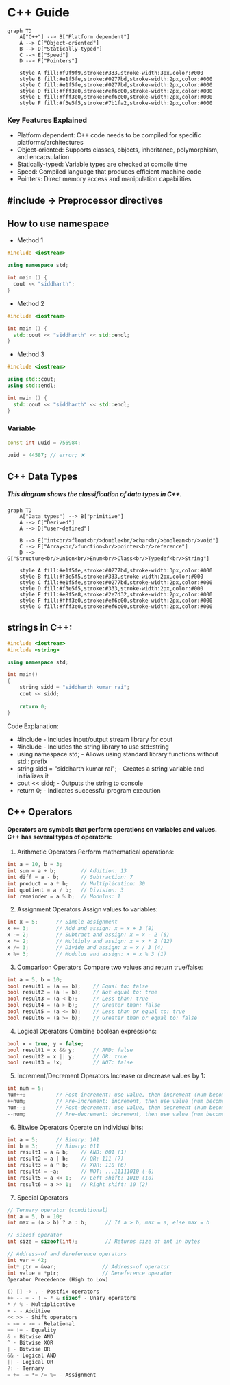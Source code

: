 # C++ Guide
```mermaid
graph TD
    A["C++"] --> B["Platform dependent"]
    A --> C["Object-oriented"]
    B --> D["Statically-typed"]
    C --> E["Speed"]
    D --> F["Pointers"]
    
    style A fill:#f9f9f9,stroke:#333,stroke-width:3px,color:#000
    style B fill:#e1f5fe,stroke:#0277bd,stroke-width:2px,color:#000
    style C fill:#e1f5fe,stroke:#0277bd,stroke-width:2px,color:#000
    style D fill:#fff3e0,stroke:#ef6c00,stroke-width:2px,color:#000
    style E fill:#fff3e0,stroke:#ef6c00,stroke-width:2px,color:#000
    style F fill:#f3e5f5,stroke:#7b1fa2,stroke-width:2px,color:#000
```
### Key Features Explained

- Platform dependent: C++ code needs to be compiled for specific platforms/architectures
- Object-oriented: Supports classes, objects, inheritance, polymorphism, and encapsulation
- Statically-typed: Variable types are checked at compile time
- Speed: Compiled language that produces efficient machine code
- Pointers: Direct memory access and manipulation capabilities
## #include -> Preprocessor directives
## How to use namespace
- Method 1
```cpp
#include <iostream>

using namespace std;

int main () {
  cout << "siddharth";
}
```
- Method 2
```cpp
#include <iostream>

int main () {
  std::cout << "siddharth" << std::endl;
}
```
- Method 3
```cpp
#include <iostream>

using std::cout;
using std::endl;

int main () {
  std::cout << "siddharth" << std::endl;
}
```
### Variable
```cpp
const int uuid = 756984;

uuid = 44587; // error; ❌
```
## C++ Data Types
##### This diagram shows the classification of data types in C++.

```mermaid
graph TD
    A["Data types"] --> B["primitive"]
    A --> C["Derived"]
    A --> D["user-defined"]
    
    B --> E["int<br/>float<br/>double<br/>char<br/>boolean<br/>void"]
    C --> F["Array<br/>function<br/>pointer<br/>reference"]
    D --> G["Structure<br/>Union<br/>Enum<br/>Class<br/>Typedef<br/>String"]
    
    style A fill:#e1f5fe,stroke:#0277bd,stroke-width:3px,color:#000
    style B fill:#f3e5f5,stroke:#333,stroke-width:2px,color:#000
    style C fill:#e1f5fe,stroke:#0277bd,stroke-width:2px,color:#000
    style D fill:#f3e5f5,stroke:#333,stroke-width:2px,color:#000
    style E fill:#e8f5e8,stroke:#2e7d32,stroke-width:2px,color:#000
    style F fill:#fff3e0,stroke:#ef6c00,stroke-width:2px,color:#000
    style G fill:#fff3e0,stroke:#ef6c00,stroke-width:2px,color:#000
```
## strings in C++: 
```cpp
#include <iostream>
#include <string>

using namespace std;

int main()
{
    string sidd = "siddharth kumar rai";
    cout << sidd;
    
    return 0;
}
```
Code Explanation:

- #include <iostream> - Includes input/output stream library for cout
- #include <string> - Includes the string library to use std::string
- using namespace std; - Allows using standard library functions without std:: prefix
- string sidd = "siddharth kumar rai"; - Creates a string variable and initializes it
- cout << sidd; - Outputs the string to console
- return 0; - Indicates successful program execution

## C++ Operators
#### Operators are symbols that perform operations on variables and values. C++ has several types of operators:
1. Arithmetic Operators
Perform mathematical operations:
```cpp
int a = 10, b = 3;
int sum = a + b;        // Addition: 13
int diff = a - b;       // Subtraction: 7
int product = a * b;    // Multiplication: 30
int quotient = a / b;   // Division: 3
int remainder = a % b;  // Modulus: 1
```
2. Assignment Operators
Assign values to variables:
```cpp
int x = 5;      // Simple assignment
x += 3;         // Add and assign: x = x + 3 (8)
x -= 2;         // Subtract and assign: x = x - 2 (6)
x *= 2;         // Multiply and assign: x = x * 2 (12)
x /= 3;         // Divide and assign: x = x / 3 (4)
x %= 3;         // Modulus and assign: x = x % 3 (1)
```
3. Comparison Operators
Compare two values and return true/false:
```cpp
int a = 5, b = 10;
bool result1 = (a == b);    // Equal to: false
bool result2 = (a != b);    // Not equal to: true
bool result3 = (a < b);     // Less than: true
bool result4 = (a > b);     // Greater than: false
bool result5 = (a <= b);    // Less than or equal to: true
bool result6 = (a >= b);    // Greater than or equal to: false
```
4. Logical Operators
Combine boolean expressions:
```cpp
bool x = true, y = false;
bool result1 = x && y;      // AND: false
bool result2 = x || y;      // OR: true
bool result3 = !x;          // NOT: false
```
5. Increment/Decrement Operators
Increase or decrease values by 1:
```cpp
int num = 5;
num++;          // Post-increment: use value, then increment (num becomes 6)
++num;          // Pre-increment: increment, then use value (num becomes 7)
num--;          // Post-decrement: use value, then decrement (num becomes 6)
--num;          // Pre-decrement: decrement, then use value (num becomes 5)
```
6. Bitwise Operators
Operate on individual bits:
```cpp
int a = 5;      // Binary: 101
int b = 3;      // Binary: 011
int result1 = a & b;    // AND: 001 (1)
int result2 = a | b;    // OR: 111 (7)
int result3 = a ^ b;    // XOR: 110 (6)
int result4 = ~a;       // NOT: ...11111010 (-6)
int result5 = a << 1;   // Left shift: 1010 (10)
int result6 = a >> 1;   // Right shift: 10 (2)
```
7. Special Operators
```cpp
// Ternary operator (conditional)
int a = 5, b = 10;
int max = (a > b) ? a : b;      // If a > b, max = a, else max = b

// sizeof operator
int size = sizeof(int);         // Returns size of int in bytes

// Address-of and dereference operators
int var = 42;
int* ptr = &var;               // Address-of operator
int value = *ptr;              // Dereference operator
Operator Precedence (High to Low)
```
```cpp
() [] -> . - Postfix operators
++ -- + - ! ~ * & sizeof - Unary operators
* / % - Multiplicative
+ - - Additive
<< >> - Shift operators
< <= > >= - Relational
== != - Equality
& - Bitwise AND
^ - Bitwise XOR
| - Bitwise OR
&& - Logical AND
|| - Logical OR
?: - Ternary
= += -= *= /= %= - Assignment
```
 
